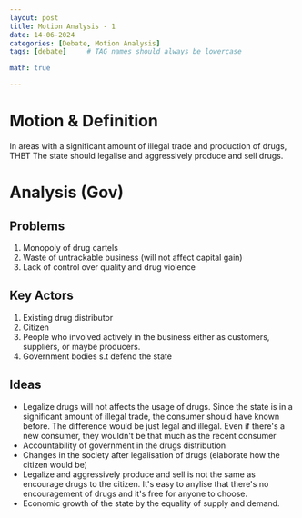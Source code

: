 ```yaml
---
layout: post
title: Motion Analysis - 1
date: 14-06-2024
categories: [Debate, Motion Analysis]
tags: [debate]     # TAG names should always be lowercase

math: true

---
```


# Motion & Definition
In areas with a significant amount of illegal trade and production of drugs, THBT The state should legalise and aggressively produce and sell drugs.

# Analysis (Gov)

## Problems
1. Monopoly of drug cartels
2. Waste of untrackable business (will not affect capital gain)
3. Lack of control over quality and drug violence

## Key Actors
1. Existing drug distributor
2. Citizen 
3. People who involved actively in the business either as customers, suppliers, or maybe producers.
4. Government bodies s.t defend the state

## Ideas
* Legalize drugs will not affects the usage of drugs. Since the state is in a significant amount of illegal trade, the consumer should have known before. The difference would be just legal and illegal. Even if there's a new consumer, they wouldn't be that much as the recent consumer
* Accountability of government in the drugs distribution
* Changes in the society after legalisation of drugs
(elaborate how the citizen would be)
* Legalize and aggressively produce and sell is not the same as encourage drugs to the citizen. It's easy to anylise that there's no encouragement of drugs and it's free for anyone to choose.
* Economic growth of the state by the equality of supply and demand.